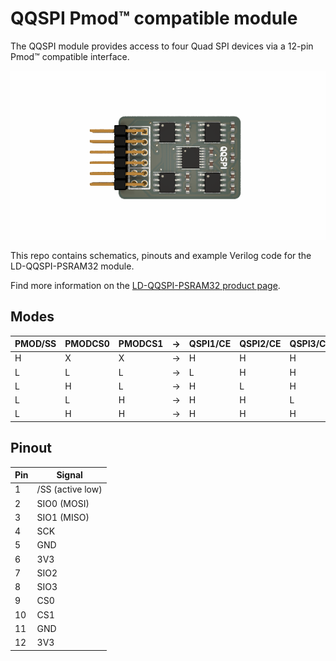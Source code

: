# QQSPI Pmod&trade; compatible module

The QQSPI module provides access to four Quad SPI devices via a 12-pin Pmod&trade; compatible interface.

![QQSPI](https://github.com/machdyne/qqspi/blob/3f11bcd27e6f9a4e80be4de0e299f313d4a9237c/qqspi.png)

This repo contains schematics, pinouts and example Verilog code for the LD-QQSPI-PSRAM32 module.

Find more information on the [LD-QQSPI-PSRAM32 product page](https://machdyne.com/product/qqspi-psram32/).

## Modes

| PMOD/SS | PMODCS0 | PMODCS1 | -> | QSPI1/CE | QSPI2/CE | QSPI3/CE | QSPI4/CE |
| ------- | ------- | ------- | -- | -------- | -------- | -------- | -------- |
| H | X | X | -> | H | H | H | H |
| L | L | L | -> | L | H | H | H |
| L | H | L | -> | H | L | H | H |
| L | L | H | -> | H | H | L | H |
| L | H | H | -> | H | H | H | L |

## Pinout

| Pin | Signal |
| --- | ------ |
| 1 | /SS (active low) |
| 2 | SIO0 (MOSI) |
| 3 | SIO1 (MISO) |
| 4 | SCK |
| 5 | GND |
| 6 | 3V3 |
| 7 | SIO2 |
| 8 | SIO3 |
| 9 | CS0 |
| 10 | CS1 |
| 11 | GND |
| 12 | 3V3 |
